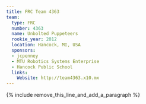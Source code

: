 ```yaml
---
title: FRC Team 4363
team:
  type: FRC
  number: 4363
  name: Unbolted Puppeteers
  rookie_year: 2012
  location: Hancock, MI, USA
  sponsors:
  - jcpenney
  - MTU Robotics Systems Enterprise
  - Hancock Public School
  links:
    Website: http://team4363.x10.mx
---
```


{% include remove_this_line_and_add_a_paragraph %}